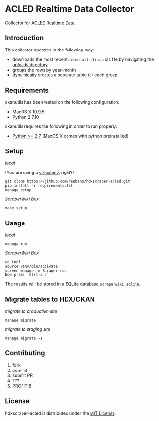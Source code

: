 # ACLED Realtime Data Collector

Collector for [ACLED Realtime Data](http://www.acleddata.com/data/realtime-data-2015/).

## Introduction

This collector operates in the following way:

- downloads the most recent `acled-all-africa` xls file by navigating the [uploads directory](http://www.acleddata.com/wp-content/uploads/)
- groups the rows by year-month
- dynamically creates a separate table for each group

## Requirements

ckanutils has been tested on the following configuration:

- MacOS X 10.9.5
- Python 2.7.10

ckanutils requires the following in order to run properly:

- [Python >= 2.7](http://www.python.org/download) (MacOS X comes with python preinstalled)

## Setup

*local*

(You are using a [virtualenv](http://www.virtualenv.org/en/latest/index.html), right?)

    git clone https://github.com/reubano/hdxscraper-acled.git
    pip install -r requirements.txt
    manage setup

*ScraperWiki Box*

    make setup

## Usage

*local*

    manage run

*ScraperWiki Box*

    cd tool
    source venv/bin/activate
    screen manage -m Scraper run
    Now press `Ctrl-a d`

The results will be stored in a SQLite database `scraperwiki.sqlite`.

## Migrate tables to HDX/CKAN

*migrate to production site*

    manage migrate

*migrate to staging site*

    manage migrate -s

## Contributing

1. fork
2. commit
3. submit PR
4. ???
5. PROFIT!!!

## License

hdxscraper-acled is distributed under the [MIT License](http://opensource.org/licenses/MIT).
